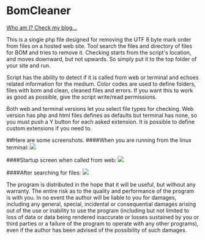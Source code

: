 BomCleaner
==========

[Who am I? Check my blog...](http://emrahgunduz.com)

This is a single php file designed for removing the UTF 8 byte mark order from files on a hosted web site. Tool search the files and directory of files for BOM and tries to remove it. Checking starts from the script's location, and moves downward, but not upwards. So simply put it to the top folder of your site and run.

Script has the ability to detect if it is called from web or terminal and echoes related information for the medium. Color codes are used to define folders, files with bom and clean, cleaned files and errors. If you want this to work as good as possible, give the script write/read permissions.

Both web and terminal versions let you select file types for checking. Web version has php and html files defines as defaults but terminal has none, so you must push a Y button for each asked extension. It is possible to define custom extensions if you need to.

##Here are some screenshots. 
####When you are running from the linux terminal:
<img src="http://emrahgunduz.com/wp-content/uploads/2013/04/c.jpg">

####Startup screen when called from web:
<img src="http://emrahgunduz.com/wp-content/uploads/2013/04/a.jpg">

####After searching for files:
<img src="http://emrahgunduz.com/wp-content/uploads/2013/04/b.jpg">


The program is distributed in the hope that it will be useful, but without any warranty. The entire risk as to the quality and performance of the program is with you. In no event the author will be liable to you for damages, including any general, special, incidental or consequential damages arising out of the use or inability to use the program (including but not limited to loss of data or data being rendered inaccurate or losses sustained by you or third parties or a failure of the program to operate with any other programs), even if the author has been advised of the possibility of such damages.
